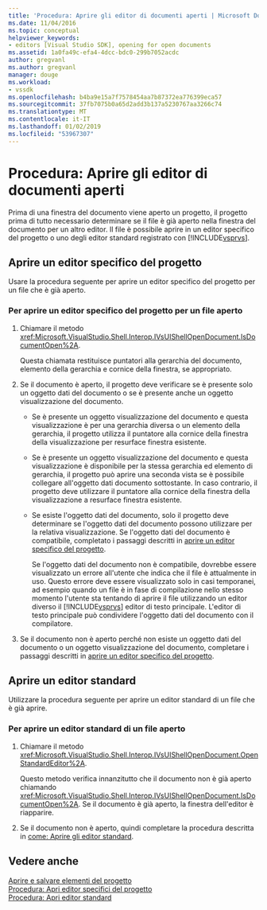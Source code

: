 ```yaml
---
title: 'Procedura: Aprire gli editor di documenti aperti | Microsoft Docs'
ms.date: 11/04/2016
ms.topic: conceptual
helpviewer_keywords:
- editors [Visual Studio SDK], opening for open documents
ms.assetid: 1a0fa49c-efa4-4dcc-bdc0-299b7052acdc
author: gregvanl
ms.author: gregvanl
manager: douge
ms.workload:
- vssdk
ms.openlocfilehash: b4ba9e15a7f7578454aa7b87372ea776399eca57
ms.sourcegitcommit: 37fb7075b0a65d2add3b137a5230767aa3266c74
ms.translationtype: MT
ms.contentlocale: it-IT
ms.lasthandoff: 01/02/2019
ms.locfileid: "53967307"
---
```

# <a name="how-to-open-editors-for-open-documents"></a>Procedura: Aprire gli editor di documenti aperti
Prima di una finestra del documento viene aperto un progetto, il progetto prima di tutto necessario determinare se il file è già aperto nella finestra del documento per un altro editor. Il file è possibile aprire in un editor specifico del progetto o uno degli editor standard registrato con [!INCLUDE[vsprvs](../code-quality/includes/vsprvs_md.md)].  
  
## <a name="open-a-project-specific-editor"></a>Aprire un editor specifico del progetto  
 Usare la procedura seguente per aprire un editor specifico del progetto per un file che è già aperto.  
  
### <a name="to-open-a-project-specific-editor-for-an-open-file"></a>Per aprire un editor specifico del progetto per un file aperto  
  
1. Chiamare il metodo <xref:Microsoft.VisualStudio.Shell.Interop.IVsUIShellOpenDocument.IsDocumentOpen%2A>.  
  
    Questa chiamata restituisce puntatori alla gerarchia del documento, elemento della gerarchia e cornice della finestra, se appropriato.  
  
2. Se il documento è aperto, il progetto deve verificare se è presente solo un oggetto dati del documento o se è presente anche un oggetto visualizzazione del documento.  
  
   - Se è presente un oggetto visualizzazione del documento e questa visualizzazione è per una gerarchia diversa o un elemento della gerarchia, il progetto utilizza il puntatore alla cornice della finestra della visualizzazione per resurface finestra esistente.  
  
   - Se è presente un oggetto visualizzazione del documento e questa visualizzazione è disponibile per la stessa gerarchia ed elemento di gerarchia, il progetto può aprire una seconda vista se è possibile collegare all'oggetto dati documento sottostante. In caso contrario, il progetto deve utilizzare il puntatore alla cornice della finestra della visualizzazione a resurface finestra esistente.  
  
   - Se esiste l'oggetto dati del documento, solo il progetto deve determinare se l'oggetto dati del documento possono utilizzare per la relativa visualizzazione. Se l'oggetto dati del documento è compatibile, completato i passaggi descritti in [aprire un editor specifico del progetto](../extensibility/how-to-open-project-specific-editors.md).  
  
     Se l'oggetto dati del documento non è compatibile, dovrebbe essere visualizzato un errore all'utente che indica che il file è attualmente in uso. Questo errore deve essere visualizzato solo in casi temporanei, ad esempio quando un file è in fase di compilazione nello stesso momento l'utente sta tentando di aprire il file utilizzando un editor diverso il [!INCLUDE[vsprvs](../code-quality/includes/vsprvs_md.md)] editor di testo principale. L'editor di testo principale può condividere l'oggetto dati del documento con il compilatore.  
  
3. Se il documento non è aperto perché non esiste un oggetto dati del documento o un oggetto visualizzazione del documento, completare i passaggi descritti in [aprire un editor specifico del progetto](../extensibility/how-to-open-project-specific-editors.md).  
  
## <a name="open-a-standard-editor"></a>Aprire un editor standard  
 Utilizzare la procedura seguente per aprire un editor standard di un file che è già aprire.  
  
### <a name="to-open-a-standard-editor-for-an-open-file"></a>Per aprire un editor standard di un file aperto  
  
1.  Chiamare il metodo <xref:Microsoft.VisualStudio.Shell.Interop.IVsUIShellOpenDocument.OpenStandardEditor%2A>.  
  
     Questo metodo verifica innanzitutto che il documento non è già aperto chiamando <xref:Microsoft.VisualStudio.Shell.Interop.IVsUIShellOpenDocument.IsDocumentOpen%2A>. Se il documento è già aperto, la finestra dell'editor è riapparire.  
  
2.  Se il documento non è aperto, quindi completare la procedura descritta in [come: Aprire gli editor standard](../extensibility/how-to-open-standard-editors.md).  
  
## <a name="see-also"></a>Vedere anche  
 [Aprire e salvare elementi del progetto](../extensibility/internals/opening-and-saving-project-items.md)   
 [Procedura: Apri editor specifici del progetto](../extensibility/how-to-open-project-specific-editors.md)   
 [Procedura: Apri editor standard](../extensibility/how-to-open-standard-editors.md)

